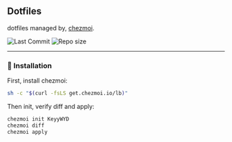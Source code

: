 ## Dotfiles
dotfiles managed by, [chezmoi](https://www.chezmoi.io/).

![Last Commit](https://img.shields.io/github/last-commit/keyywyd/.dotfiles?style=for-the-badge) ![Repo size](https://img.shields.io/github/repo-size/keyywyd/.dotfiles?style=for-the-badge)

---

### 🚀 Installation

First, install chezmoi:

```sh
sh -c "$(curl -fsLS get.chezmoi.io/lb)"
```

Then init, verify diff and apply:

```sh
chezmoi init KeyyWYD
chezmoi diff
chezmoi apply
```
